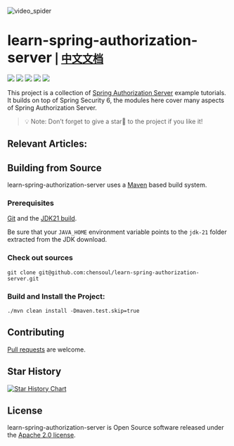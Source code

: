 ![video_spider](https://socialify.git.ci/chensoul/learn-spring-authorization-server/image?forks=1&issues=1&language=1&name=1&owner=1&stargazers=1&theme=Light)

# <font size="6p">learn-spring-authorization-server</font> <font size="5p">  | [中文文档](README_CN.md)</font>

<p align="left">
	<a href="https://github.com/chensoul/learn-spring-authorization-server/stargazers"><img src="https://img.shields.io/github/stars/chensoul/learn-spring-authorization-server?style=flat-square&logo=GitHub"></a>
	<a href="https://github.com/chensoul/learn-spring-authorization-server/network/members"><img src="https://img.shields.io/github/forks/chensoul/learn-spring-authorization-server?style=flat-square&logo=GitHub"></a>
	<a href="https://github.com/chensoul/learn-spring-authorization-server/watchers"><img src="https://img.shields.io/github/watchers/chensoul/learn-spring-authorization-server?style=flat-square&logo=GitHub"></a>
	<a href="https://github.com/chensoul/learn-spring-authorization-server/issues"><img src="https://img.shields.io/github/issues/chensoul/learn-spring-authorization-server.svg?style=flat-square&logo=GitHub"></a>
	<a href="https://github.com/chensoul/learn-spring-authorization-server/blob/main/LICENSE"><img src="https://img.shields.io/github/license/chensoul/learn-spring-authorization-server.svg?style=flat-square"></a>
</p>

This project is a collection of [Spring Authorization Server](https://spring.io/projects/spring-authorization-server)
example tutorials. It builds on top of Spring Security 6, the modules here cover many aspects of Spring Authorization
Server.

> 💡 Note: Don’t forget to give a star🌟 to the project if you like it!

## Relevant Articles:

## Building from Source

learn-spring-authorization-server uses a [Maven](https://maven.apache.org/) based build system.

### Prerequisites

[Git](https://help.github.com/set-up-git-redirect) and
the [JDK21 build](https://www.oracle.com/technetwork/java/javase/downloads).

Be sure that your `JAVA_HOME` environment variable points to the `jdk-21` folder extracted from the JDK download.

### Check out sources

```
git clone git@github.com:chensoul/learn-spring-authorization-server.git
```

### Build and Install the Project:

```
./mvn clean install -Dmaven.test.skip=true
```

## Contributing

[Pull requests](https://help.github.com/articles/creating-a-pull-request) are welcome.

## Star History

[![Star History Chart](https://api.star-history.com/svg?repos=chensoul/learn-spring-authorization-server&type=Date)](https://star-history.com/#/chensoul/learn-spring-authorization-server&Date)

## License

learn-spring-authorization-server is Open Source software released under the
[Apache 2.0 license](https://www.apache.org/licenses/LICENSE-2.0.html).
